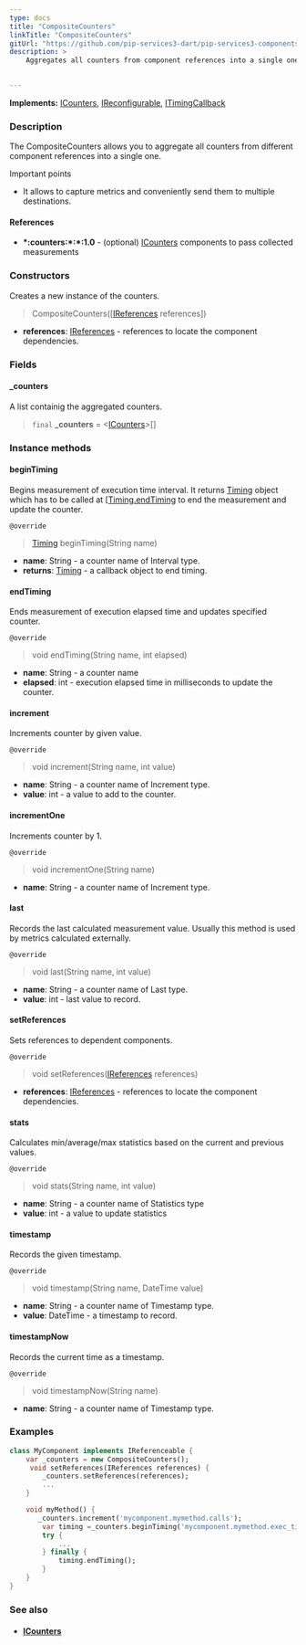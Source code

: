 ```yaml
---
type: docs
title: "CompositeCounters"
linkTitle: "CompositeCounters"
gitUrl: "https://github.com/pip-services3-dart/pip-services3-components-dart"
description: >
    Aggregates all counters from component references into a single one.

   
---
```


**Implements:** [ICounters](../icounters), [IReconfigurable](../../../commons/config/ireconfigurable), 
[ITimingCallback](../itiming_callback)


### Description

The CompositeCounters allows you to aggregate all counters from different component references into a single one.

Important points

-  It allows to capture metrics and conveniently send them to multiple destinations. 

#### References
- **\*:counters:\*:\*:1.0** - (optional) [ICounters](../icounters) components to pass collected measurements


### Constructors
Creates a new instance of the counters.

> CompositeCounters([[IReferences](../../../commons/refer/ireferences) references])

- **references**: [IReferences](../../../commons/refer/ireferences) - references to locate the component dependencies.


### Fields

<span class="hide-title-link">

#### _counters
A list containig the aggregated counters.
> `final` **_counters** = <[ICounters](../icounters)>[]

</span>


### Instance methods

#### beginTiming
Begins measurement of execution time interval.
It returns [Timing](../timing) object which has to be called at
[[Timing.endTiming](../timing/#endtiming) to end the measurement and update the counter.

`@override`
> [Timing](../timing) beginTiming(String name)

- **name**: String - a counter name of Interval type.
- **returns**: [Timing](../timing) - a callback object to end timing.


#### endTiming
Ends measurement of execution elapsed time and updates specified counter.

`@override`
> void endTiming(String name, int elapsed)

- **name**: String - a counter name
- **elapsed**: int - execution elapsed time in milliseconds to update the counter.


#### increment
Increments counter by given value.

`@override`
> void increment(String name, int value)

- **name**: String - a counter name of Increment type.
- **value**: int - a value to add to the counter.


#### incrementOne
Increments counter by 1.

`@override`
> void incrementOne(String name)

- **name**: String - a counter name of Increment type.


#### last
Records the last calculated measurement value.
Usually this method is used by metrics calculated externally.

`@override`
> void last(String name, int value)

- **name**: String - a counter name of Last type.
- **value**: int - last value to record.


#### setReferences
Sets references to dependent components.

`@override`
> void setReferences([IReferences](../../../commons/refer/ireferences) references)

- **references**: [IReferences](../../../commons/refer/ireferences) - references to locate the component dependencies.


#### stats
Calculates min/average/max statistics based on the current and previous values.

`@override`
> void stats(String name, int value)

- **name**: String - a counter name of Statistics type
- **value**: int - a value to update statistics


#### timestamp
Records the given timestamp.

`@override`
> void timestamp(String name, DateTime value)

- **name**: String - a counter name of Timestamp type.
- **value**: DateTime - a timestamp to record.


#### timestampNow
Records the current time as a timestamp.

`@override`
> void timestampNow(String name)

- **name**: String - a counter name of Timestamp type.


### Examples
```dart
class MyComponent implements IReferenceable {
    var _counters = new CompositeCounters();
     void setReferences(IReferences references) {
        _counters.setReferences(references);
        ...
    }

    void myMethod() {
       _counters.increment('mycomponent.mymethod.calls');
        var timing =_counters.beginTiming('mycomponent.mymethod.exec_time');
        try {
            ...
        } finally {
            timing.endTiming();
        }
    }
}
```


### See also
- #### [ICounters](../icounters)
